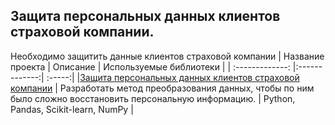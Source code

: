 ## Защита персональных данных клиентов страховой компании.
Необходимо защитить данные клиентов страховой компании
| Название проекта       | Описание         | Используемые библиотеки |
| :-------------: |:-------------:| :-----:|
|[Защита персональных данных клиентов страховой компании](https://github.com/tatyana1012/Yandex_Practicum/blob/main/Data%20protection%20of%20insurance%20company%20clients/Data%20protection%20of%20insurance%20company%20clients.ipynb)   | Разработать метод преобразования данных, чтобы по ним было сложно восстановить персональную информацию. | Python, Pandas, Scikit-learn, NumPy |
